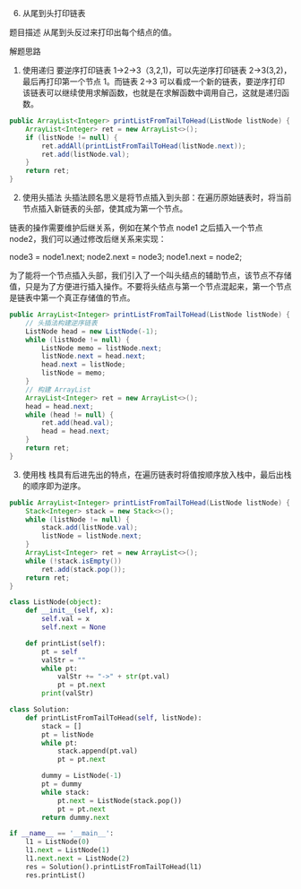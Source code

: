 6. 从尾到头打印链表


题目描述
从尾到头反过来打印出每个结点的值。


解题思路
1. 使用递归
要逆序打印链表 1->2->3（3,2,1)，可以先逆序打印链表 2->3(3,2)，最后再打印第一个节点 1。而链表 2->3 可以看成一个新的链表，要逆序打印该链表可以继续使用求解函数，也就是在求解函数中调用自己，这就是递归函数。


```java
public ArrayList<Integer> printListFromTailToHead(ListNode listNode) {
    ArrayList<Integer> ret = new ArrayList<>();
    if (listNode != null) {
        ret.addAll(printListFromTailToHead(listNode.next));
        ret.add(listNode.val);
    }
    return ret;
}

```

2. 使用头插法
头插法顾名思义是将节点插入到头部：在遍历原始链表时，将当前节点插入新链表的头部，使其成为第一个节点。

链表的操作需要维护后继关系，例如在某个节点 node1 之后插入一个节点 node2，我们可以通过修改后继关系来实现：

node3 = node1.next;
node2.next = node3;
node1.next = node2;


为了能将一个节点插入头部，我们引入了一个叫头结点的辅助节点，该节点不存储值，只是为了方便进行插入操作。不要将头结点与第一个节点混起来，第一个节点是链表中第一个真正存储值的节点。


```java
public ArrayList<Integer> printListFromTailToHead(ListNode listNode) {
    // 头插法构建逆序链表
    ListNode head = new ListNode(-1);
    while (listNode != null) {
        ListNode memo = listNode.next;
        listNode.next = head.next;
        head.next = listNode;
        listNode = memo;
    }
    // 构建 ArrayList
    ArrayList<Integer> ret = new ArrayList<>();
    head = head.next;
    while (head != null) {
        ret.add(head.val);
        head = head.next;
    }
    return ret;
}

```

3. 使用栈
栈具有后进先出的特点，在遍历链表时将值按顺序放入栈中，最后出栈的顺序即为逆序。

```java
public ArrayList<Integer> printListFromTailToHead(ListNode listNode) {
    Stack<Integer> stack = new Stack<>();
    while (listNode != null) {
        stack.add(listNode.val);
        listNode = listNode.next;
    }
    ArrayList<Integer> ret = new ArrayList<>();
    while (!stack.isEmpty())
        ret.add(stack.pop());
    return ret;
}

```

```python
class ListNode(object):
    def __init__(self, x):
        self.val = x
        self.next = None

    def printList(self):
        pt = self
        valStr = ""
        while pt:
            valStr += "->" + str(pt.val)
            pt = pt.next
        print(valStr)

class Solution:
    def printListFromTailToHead(self, listNode):
        stack = []
        pt = listNode
        while pt:
            stack.append(pt.val)
            pt = pt.next

        dummy = ListNode(-1)
        pt = dummy
        while stack:
            pt.next = ListNode(stack.pop())
            pt = pt.next
        return dummy.next

if __name__ == '__main__':
    l1 = ListNode(0)
    l1.next = ListNode(1)
    l1.next.next = ListNode(2)
    res = Solution().printListFromTailToHead(l1)
    res.printList()
```

